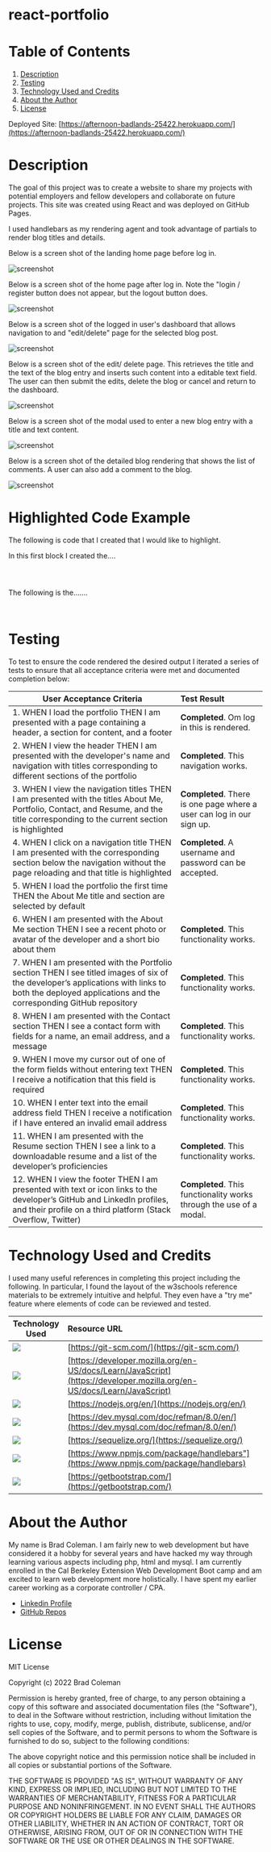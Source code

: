 # react-portfolio

# **Table of Contents**
1. [Description](#description)
2. [Testing](#testing)
3. [Technology Used and Credits](#technology-used-and-credits)
4. [About the Author](#about-the-author)
5. [License](#license)

Deployed Site: [https://afternoon-badlands-25422.herokuapp.com/](https://afternoon-badlands-25422.herokuapp.com/)



# **Description**

The goal of this project was to create a website to share my projects with potential employers and fellow developers and collaborate on future projects.  This site was created using React and was deployed on GitHub Pages. 

I used handlebars as my rendering agent and took advantage of partials to render blog titles and details.   

Below is a screen shot of the landing home page before log in. 

![screenshot](./public/assets/images/screen_shot_1.jpg)

Below is a screen shot of the home page after log in. Note the "login / register button does not appear, but the logout button does. 

![screenshot](./public/assets/images/screen_shot_2.jpg)

Below is a screen shot of the logged in user's dashboard that allows navigation to and "edit/delete" page for the selected blog post. 

![screenshot](./public/assets/images/screen_shot_3.jpg)

Below is a screen shot of the edit/ delete page.  This retrieves the title and the text of the blog entry and inserts such content into a editable text field.  The user can then submit the edits, delete the blog or cancel and return to the dashboard. 

![screenshot](./public/assets/images/screen_shot_4.jpg)

Below is a screen shot of the modal used to enter a new blog entry with a title and text content.  

![screenshot](./public/assets/images/screen_shot_5.jpg)

Below is a screen shot of the detailed blog rendering that shows the list of comments.  A user can also add a comment to the blog.   

![screenshot](./public/assets/images/screen_shot_6.jpg)


# **Highlighted Code Example**

The following is code that I created that I would like to highlight.  

In this first block I created the....

```



```

The following is the....... 

```


```

# **Testing** 


To test to ensure the code rendered the desired output I iterated a series of tests to ensure that all acceptance criteria were met and documented completion below:

| User Acceptance Criteria | Test Result | 
| ------------- |:-------------| 
|1. WHEN I load the portfolio THEN I am presented with a page containing a header, a section for content, and a footer|**Completed**.  Om log in this is rendered.   |
|2. WHEN I view the header THEN I am presented with the developer's name and navigation with titles corresponding to different sections of the portfolio|**Completed**.  This navigation works.   |
|3. WHEN I view the navigation titles THEN I am presented with the titles About Me, Portfolio, Contact, and Resume, and the title corresponding to the current section is highlighted|**Completed**.  There is one page where a user can log in our sign up.  |
|4. WHEN I click on a navigation title THEN I am presented with the corresponding section below the navigation without the page reloading and that title is highlighted|**Completed**.  A username and password can be accepted.   |
|5. WHEN I load the portfolio the first time THEN the About Me title and section are selected by default  |
|6. WHEN I am presented with the About Me section THEN I see a recent photo or avatar of the developer and a short bio about them|**Completed**.  This functionality works.   |
|7. WHEN I am presented with the Portfolio section THEN I see titled images of six of the developer’s applications with links to both the deployed applications and the corresponding GitHub repository|**Completed**.  This functionality works.    |
|8. WHEN I am presented with the Contact section THEN I see a contact form with fields for a name, an email address, and a message|**Completed**.  This functionality works.  |
|9. WHEN I move my cursor out of one of the form fields without entering text THEN I receive a notification that this field is required|**Completed**.  This functionality works.  |
|10. WHEN I enter text into the email address field THEN I receive a notification if I have entered an invalid email address|**Completed**.  This functionality works.  |
|11. WHEN I am presented with the Resume section THEN I see a link to a downloadable resume and a list of the developer’s proficiencies|**Completed**.  This functionality works.  |
|12. WHEN I view the footer THEN I am presented with text or icon links to the developer’s GitHub and LinkedIn profiles, and their profile on a third platform (Stack Overflow, Twitter)|**Completed**.  This functionality works through the use of a modal.  |



# **Technology Used and Credits**

I used many useful references in completing this project including the following.  In particular, I found the layout of the w3schools reference materials to be extremely intuitive and helpful.  They even have a "try me" feature where elements of code can be reviewed and tested. 


| Technology Used | Resource URL | 
| ------------- |:-------------| 
| <img src="https://img.shields.io/badge/GIT-E44C30?style=for-the-badge&logo=git&logoColor=white"> | [https://git-scm.com/](https://git-scm.com/) | 
| <img src="https://img.shields.io/badge/JavaScript-F7DF1E?style=for-the-badge&logo=javascript&logoColor=black"> | [https://developer.mozilla.org/en-US/docs/Learn/JavaScript](https://developer.mozilla.org/en-US/docs/Learn/JavaScript) |
| <img src="https://img.shields.io/badge/Node.js-43853D?style=for-the-badge&logo=node.js&logoColor=white"> | [https://nodejs.org/en/](https://nodejs.org/en/) |
| <img src="https://img.shields.io/badge/MySQL-005C84?style=for-the-badge&logo=mysql&logoColor=white"> | [https://dev.mysql.com/doc/refman/8.0/en/](https://dev.mysql.com/doc/refman/8.0/en/) |
| <img src="https://img.shields.io/badge/sequelize-323330?style=for-the-badge&logo=sequelize&logoColor=blue"> | [https://sequelize.org/](https://sequelize.org/) |
| <img src="https://img.shields.io/badge/Handlebars.js-f0772b?style=for-the-badge&logo=handlebarsdotjs&logoColor=black"> | [https://www.npmjs.com/package/handlebars"](https://www.npmjs.com/package/handlebars)|
| <img src="https://img.shields.io/badge/Bootstrap-563D7C?style=for-the-badge&logo=bootstrap&logoColor=white"> | [https://getbootstrap.com/](https://getbootstrap.com/)|

# **About the Author**

My name is Brad Coleman. I am fairly new to web development but have considered it a hobby for several years and have hacked my way through learning various aspects including php, html and mysql.  I am currently enrolled in the Cal Berkeley Extension Web Development Boot camp and am excited to learn web development more holistically.  I have spent my earlier career working as a corporate controller / CPA.

- [Linkedin Profile](https://www.linkedin.com/in/brad-coleman-109529/)
- [GitHub Repos](https://github.com/bradcoleman60?tab=repositories)


# **License**

MIT License

Copyright (c) 2022 Brad Coleman

Permission is hereby granted, free of charge, to any person obtaining a copy
of this software and associated documentation files (the "Software"), to deal
in the Software without restriction, including without limitation the rights
to use, copy, modify, merge, publish, distribute, sublicense, and/or sell
copies of the Software, and to permit persons to whom the Software is
furnished to do so, subject to the following conditions:

The above copyright notice and this permission notice shall be included in all
copies or substantial portions of the Software.

THE SOFTWARE IS PROVIDED "AS IS", WITHOUT WARRANTY OF ANY KIND, EXPRESS OR
IMPLIED, INCLUDING BUT NOT LIMITED TO THE WARRANTIES OF MERCHANTABILITY,
FITNESS FOR A PARTICULAR PURPOSE AND NONINFRINGEMENT. IN NO EVENT SHALL THE
AUTHORS OR COPYRIGHT HOLDERS BE LIABLE FOR ANY CLAIM, DAMAGES OR OTHER
LIABILITY, WHETHER IN AN ACTION OF CONTRACT, TORT OR OTHERWISE, ARISING FROM,
OUT OF OR IN CONNECTION WITH THE SOFTWARE OR THE USE OR OTHER DEALINGS IN THE
SOFTWARE.


